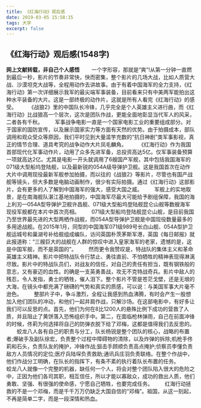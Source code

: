 ```yaml
---
title: 《红海行动》观后感
date: 2019-03-05 15:58:15
tags: 大学
excerpt: false
---
```

## 《红海行动》观后感(1548字)
**网上文献转载，非自己个人感悟**
&emsp;&emsp;一个字形容，那就是“爽”!从第一分钟一直燃到最后一秒，影片的节奏非常快，快而密集，整个影片的几场大战，比如人质营大战、沙漠坦克大战等，全程用动作去讲故事。由于有着中国海军的全力支持，《红海行动》第一次详细展示我军的最尖端军事装备，目前看来只有中美两军能拍出这种水平装备的大片。这是一部终极的动作片，这就是所有人看完《红海行动》的感受。
&emsp;&emsp;《战狼2》里的中国队长冷锋，几乎完全是个人英雄主义进行曲，而《红海行动》比战狼高一个层次，这次是团队作战，更能全面地彰显当代军人的风采，二者各有千秋。
&emsp;&emsp;军事战争电影一直是一个国家电影工业的重要组成部分。对于国家的国防宣传，以及展示国家实力等方面有天然的优势。由于拍摄成本，部队调用和观众受众等原因，我们平时见到大量滥竽充数的“抗日神剧”类军事影视，真正的情节合理、道具考究的战争动作大片凤毛麟角。
&emsp;&emsp;《红海行动》作为我国首部现代化军事动作片，动用了众多先进军备，总投资高达5亿。仅军事装备预算一项就高达2亿。尤其是电影一开头就调用了6艘国产军舰，其中包括我国海军的071级大型船坞登陆舰，以及最新锐的054A级导弹护卫舰。这是我国首次在动作大片中调用现役最新军舰参加拍摄，而以往的《战狼2》等影片，尽管也有国产战舰等镜头，但大多数是电脑动画制作，很少有实际拍摄。通过《红海行动》这部影片，会有更多的人了解到中国海军的强大，感受大国之威。
&emsp;&emsp;军舰上的实地取景，是在南海舰队湛江基地拍摄的，中国海军尽最大可能给予剧组保障，我国的海上利刃—054A型导弹护卫舰许昌舰、071级大型船坞登陆舰昆仑山舰等数艘海军现役军舰都在本片中首次亮相。
&emsp;&emsp;071级大型船坞登陆舰昆仑山舰，是目前我国乃至世界最先进的大型两栖作战舰，而054A型导弹护卫舰是中国现役数量最多的多用途战舰。在2015年1月，同型的中国海军071级989号长白山舰、054A型护卫舰运城号和巢湖号补给舰组成编队，访问英国朴茨茅斯军港，英国《每日邮报》就此报道称：“三艘巨大的战舰在人群的惊叹中进入皇家海军的老家，遗憾的是，这是中国军舰，而不是英国的”。
&emsp;&emsp;然而更令我赞叹是，特战队的集体主义和革命英雄主义精神。影片中把特战队令行禁止、勇往直前、不怕牺牲的精神表现得淋漓尽致。影片中的特战队员们，对战友的信任，对自己的责任有担当，既有钢铁般的意志，又有豪迈的血性。的确是一支英勇善战，攻无不克特战奇兵。影片中敌人的残忍，令人发指，勇士的牺牲，催人泪下。整个影片不管是苍茫戈壁，还是无垠的大海，在镜头中都充满了磅礴的气势和真实的质感，可以说：与美国军事大片毫不逊色。
&emsp;&emsp;整部片子中，争斗激烈，全程让我感到热血沸腾，有时会产生一股想加入他们团队的冲动，和他们一起并肩作战，只解沙场。在这部电影中，有好多让我们可以反思的点。首先，他们为何在8比1200人的悬殊比例下成功的营救了人质，并且阻止了黄饼落入恐怖组织手中。第二，在面临枪林弹雨，自己在前面冲锋的时候，佟莉为何选择将自己的防弹衣脱下给了邓梅，这都是值得我们去反思的。
&emsp;&emsp;蛟龙八人各有自己的职责与分工，队长杨锐是整个团队的核心，战略的布置者;爆破手及副队徐宏，负责整个过程中障碍物的清除，以及炸弹的拆除;机枪手佟莉和石头，负责队友的掩护，冲锋作战;狙击手顾顺负责高点掩护;侦察员李懂负责敌方人员情况的定位;医疗兵陆堔负责救助;通讯兵庄羽负责联络。在整个作战中，他们作战分工明确，在队长的指挥下，有条不紊的执行着队长布置的任务。
&emsp;&emsp;蛟龙八人就像一个完整的机器，缺任何一个人，将会对整个团队陷入很大的危险之中，正因为他们各司其职，相互信任，所以才能以寡敌众，成功的救出人质，他们勇敢、坚强、有很强的使命感，宁愿自己牺牲，也要完成任务。
&emsp;&emsp;红海行动拯救的不是一个邓梅，而是千千万万仍缺乏大国自信的“邓梅”。祖国，从这一刻起，不再是简单二字，而是一段深情和热血。